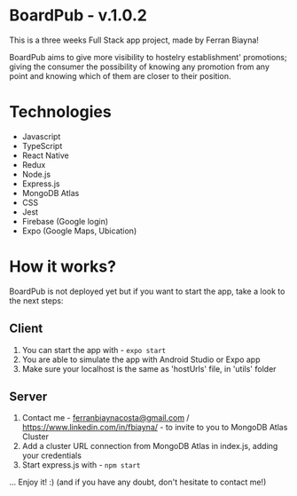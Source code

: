 # BoardPub - v.1.0.2

This is a three weeks Full Stack app project, made by Ferran Biayna!

BoardPub aims to give more visibility to hostelry establishment' promotions; giving the consumer the possibility of knowing any promotion from any point and knowing which of them are closer to their position.

# Technologies

- Javascript
- TypeScript
- React Native
- Redux
- Node.js
- Express.js
- MongoDB Atlas
- CSS
- Jest
- Firebase (Google login)
- Expo (Google Maps, Ubication)

# How it works?

BoardPub is not deployed yet but if you want to start the app, take a look to the next steps:

## Client

1. You can start the app with - `expo start`
2. You are able to simulate the app with Android Studio or Expo app
3. Make sure your localhost is the same as 'hostUrls' file, in 'utils' folder

## Server

1. Contact me - ferranbiaynacosta@gmail.com / https://www.linkedin.com/in/fbiayna/ - to invite to you to MongoDB Atlas Cluster
2. Add a cluster URL connection from MongoDB Atlas in index.js, adding your credentials
3. Start express.js with - `npm start`

... Enjoy it! :)
(and if you have any doubt, don't hesitate to contact me!)
